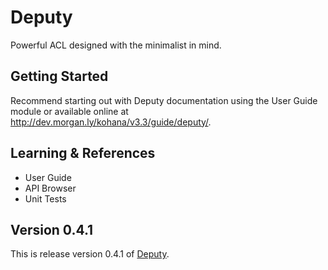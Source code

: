 # Deputy

Powerful ACL designed with the minimalist in mind.

## Getting Started

Recommend starting out with Deputy documentation using the User Guide module or available 
online at http://dev.morgan.ly/kohana/v3.3/guide/deputy/.

## Learning & References

- User Guide
- API Browser
- Unit Tests

## Version 0.4.1

This is release version 0.4.1 of [Deputy](https://github.com/morgan/kohana-deputy).